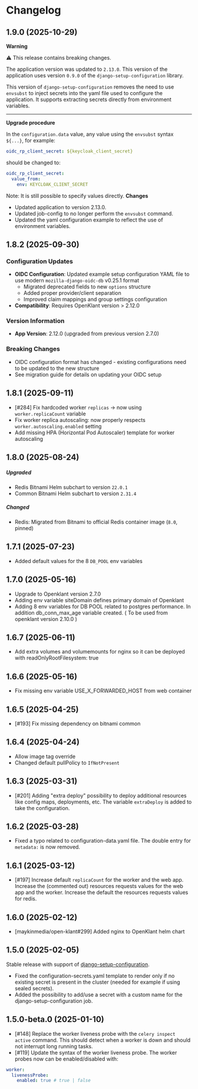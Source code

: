 # Changelog

## 1.9.0 (2025-10-29)

**Warning**

⚠️ This release contains breaking changes.

The application version was updated to `2.13.0`. This version of the application uses version `0.9.0` of the `django-setup-configuration` library.

This version of `django-setup-configuration` removes the need to use `envsubst` to inject secrets into the yaml file used to 
configure the application. It supports extracting secrets directly from environment variables.

---

**Upgrade procedure**

In the `configuration.data` value, any value using the `envsubst` syntax `${...}`, for example:

```yaml
oidc_rp_client_secret: ${keycloak_client_secret}
```
should be changed to:
```yaml
oidc_rp_client_secret:
  value_from:
    env: KEYCLOAK_CLIENT_SECRET
```
Note: It is still possible to specify values directly. 
**Changes**
- Updated application to version 2.13.0.
- Updated job-config to no longer perform the `envsubst` command.
- Updated the yaml configuration example to reflect the use of environment variables.

## 1.8.2 (2025-09-30)

### Configuration Updates
- **OIDC Configuration**: Updated example setup configuration YAML file to use modern `mozilla-django-oidc-db` v0.25.1 format
  - Migrated deprecated fields to new `options` structure
  - Added proper provider/client separation
  - Improved claim mappings and group settings configuration
- **Compatibility**: Requires OpenKlant version > 2.12.0
### Version Information
- **App Version**: 2.12.0 (upgraded from previous version 2.7.0)


### Breaking Changes
- OIDC configuration format has changed - existing configurations need to be updated to the new structure
- See migration guide for details on updating your OIDC setup

## 1.8.1 (2025-09-11)
- [#284] Fix hardcoded worker `replicas` -> now using `worker.replicaCount` variable
- Fix worker replica autoscaling: now properly respects `worker.autoscaling.enabled` setting
- Add missing HPA (Horizontal Pod Autoscaler) template for worker autoscaling 

## 1.8.0 (2025-08-24)
##### Upgraded 
- Redis Bitnami Helm subchart to version `22.0.1`
- Common Bitnami Helm subchart to version `2.31.4`
##### Changed
- Redis: Migrated from Bitnami to official Redis container image (`8.0`, pinned)

## 1.7.1 (2025-07-23)
- Added default values for the 8 `DB_POOL` env variables

## 1.7.0 (2025-05-16)
- Upgrade to Openklant version 2.7.0
- Adding env variable siteDomain defines primary domain of Openklant
- Adding 8 env variables for DB POOL related to postgres performance. In addition db_conn_max_age variable created. ( To be used from openklant version 2.10.0 )

## 1.6.7 (2025-06-11)
- Add extra volumes and volumemounts for nginx so it can be deployed with readOnlyRootFilesystem: true

## 1.6.6 (2025-05-16)
- Fix missing env variable USE_X_FORWARDED_HOST from web container

## 1.6.5 (2025-04-25)
- [#193] Fix missing dependency on bitnami common

## 1.6.4 (2025-04-24)

- Allow image tag override
- Changed default pullPolicy to `IfNotPresent`

## 1.6.3 (2025-03-31)

- [#201] Adding "extra deploy" possibility to deploy additional resources like config maps, deployments, etc. The variable `extraDeploy` is added to take the configuration.

## 1.6.2 (2025-03-28)

- Fixed a typo related to configuration-data.yaml file. The double entry for `metadata:` is now removed.

## 1.6.1 (2025-03-12)

- [#197] Increase default `replicaCount` for the worker and the web app. Increase the (commented out) resources requests values for the web app and the worker. Increase the default the resources requests values for redis.

## 1.6.0 (2025-02-12)

- [maykinmedia/open-klant#299] Added nginx to OpenKlant helm chart

## 1.5.0 (2025-02-05)

Stable release with support of [django-setup-configuration](https://github.com/maykinmedia/django-setup-configuration). 

- Fixed the configuration-secrets.yaml template to render only if no existing secret is present in the cluster (needed for example if using sealed secrets).
- Added the possibility to add/use a secret with a custom name for the django-setup-configuration job.

## 1.5.0-beta.0 (2025-01-10)

- [#148] Replace the worker liveness probe with the `celery inspect active` command. This should detect when a worker is down and should not interrupt long running tasks.
- [#119] Update the syntax of the worker liveness probe. The worker probes now can be enabled/disabled with:

```yaml
worker:
  livenessProbe:
    enabled: true # true | false
```
